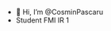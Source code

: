 - 👋 Hi, I’m @CosminPascaru
- Student FMI IR 1

<!---
CosminPascaru/CosminPascaru is a ✨ special ✨ repository because its `README.md` (this file) appears on your GitHub profile.
You can click the Preview link to take a look at your changes.
--->
